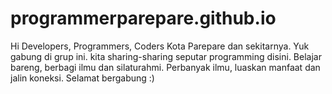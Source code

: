 # programmerparepare.github.io
Hi Developers, Programmers, Coders Kota Parepare dan sekitarnya. Yuk gabung di grup ini. kita sharing-sharing seputar programming disini. Belajar bareng, berbagi ilmu dan silaturahmi. Perbanyak ilmu, luaskan manfaat dan jalin koneksi. Selamat bergabung :)
